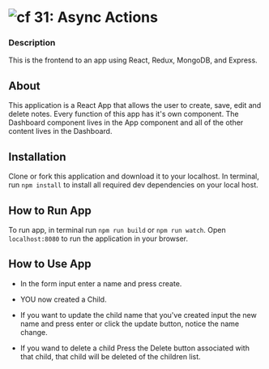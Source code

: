 ![cf](https://i.imgur.com/7v5ASc8.png) 31: Async Actions
======

### Description

This is the frontend to an app using React, Redux, MongoDB, and Express.

## About

This application is a React App that allows the user to create, save, edit and delete notes.  Every function of this app has it's own component.  The Dashboard component lives in the App component and all of the other content lives in the Dashboard.

## Installation

Clone or fork this application and download it to your localhost.  In terminal, run ```npm install``` to install all required dev dependencies on your local host.

## How to Run App

To run app, in terminal run ```npm run build``` or ```npm run watch```.  Open ```localhost:8080``` to run the application in your browser.


## How to Use App  

* In the form input enter a name and press create.  

* YOU now created a Child.  

* If you want to update the child name that you've created input the new name and press enter or click the update button, notice the name change.  

* If you wand to delete a child Press the Delete button associated with that child, that child will be deleted of the children list.  
